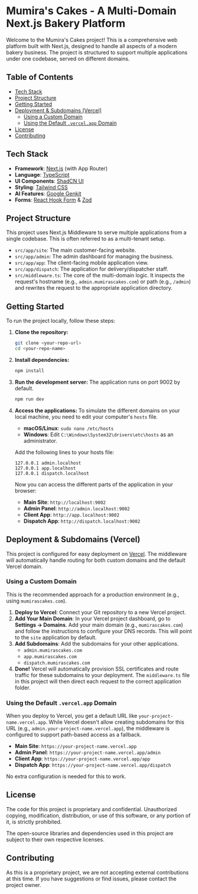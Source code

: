 # Mumira's Cakes - A Multi-Domain Next.js Bakery Platform

Welcome to the Mumira's Cakes project! This is a comprehensive web platform built with Next.js, designed to handle all aspects of a modern bakery business. The project is structured to support multiple applications under one codebase, served on different domains.

## Table of Contents

- [Tech Stack](#tech-stack)
- [Project Structure](#project-structure)
- [Getting Started](#getting-started)
- [Deployment & Subdomains (Vercel)](#deployment--subdomains-vercel)
  - [Using a Custom Domain](#using-a-custom-domain)
  - [Using the Default `.vercel.app` Domain](#using-the-default-vercelapp-domain)
- [License](#license)
- [Contributing](#contributing)

## Tech Stack

- **Framework**: [Next.js](https://nextjs.org/) (with App Router)
- **Language**: [TypeScript](https://www.typescriptlang.org/)
- **UI Components**: [ShadCN UI](https://ui.shadcn.com/)
- **Styling**: [Tailwind CSS](https://tailwindcss.com/)
- **AI Features**: [Google Genkit](https://firebase.google.com/docs/genkit)
- **Forms**: [React Hook Form](https://react-hook-form.com/) & [Zod](https://zod.dev/)

## Project Structure

This project uses Next.js Middleware to serve multiple applications from a single codebase. This is often referred to as a multi-tenant setup.

- `src/app/site`: The main customer-facing website.
- `src/app/admin`: The admin dashboard for managing the business.
- `src/app/app`: The client-facing mobile application view.
- `src/app/dispatch`: The application for delivery/dispatcher staff.
- `src/middleware.ts`: The core of the multi-domain logic. It inspects the request's hostname (e.g., `admin.mumirascakes.com`) or path (e.g., `/admin`) and rewrites the request to the appropriate application directory.

## Getting Started

To run the project locally, follow these steps:

1.  **Clone the repository:**
    ```bash
    git clone <your-repo-url>
    cd <your-repo-name>
    ```

2.  **Install dependencies:**
    ```bash
    npm install
    ```

3.  **Run the development server:**
    The application runs on port 9002 by default.
    ```bash
    npm run dev
    ```

4.  **Access the applications:**
    To simulate the different domains on your local machine, you need to edit your computer's `hosts` file.
    - **macOS/Linux**: `sudo nano /etc/hosts`
    - **Windows**: Edit `C:\Windows\System32\drivers\etc\hosts` as an administrator.

    Add the following lines to your hosts file:
    ```
    127.0.0.1 admin.localhost
    127.0.0.1 app.localhost
    127.0.0.1 dispatch.localhost
    ```

    Now you can access the different parts of the application in your browser:
    - **Main Site**: `http://localhost:9002`
    - **Admin Panel**: `http://admin.localhost:9002`
    - **Client App**: `http://app.localhost:9002`
    - **Dispatch App**: `http://dispatch.localhost:9002`

## Deployment & Subdomains (Vercel)

This project is configured for easy deployment on [Vercel](https://vercel.com). The middleware will automatically handle routing for both custom domains and the default Vercel domain.

### Using a Custom Domain

This is the recommended approach for a production environment (e.g., using `mumirascakes.com`).

1.  **Deploy to Vercel**: Connect your Git repository to a new Vercel project.
2.  **Add Your Main Domain**: In your Vercel project dashboard, go to **Settings -> Domains**. Add your main domain (e.g., `mumirascakes.com`) and follow the instructions to configure your DNS records. This will point to the `site` application by default.
3.  **Add Subdomains**: Add the subdomains for your other applications.
    - `admin.mumirascakes.com`
    - `app.mumirascakes.com`
    - `dispatch.mumirascakes.com`
4.  **Done!** Vercel will automatically provision SSL certificates and route traffic for these subdomains to your deployment. The `middleware.ts` file in this project will then direct each request to the correct application folder.

### Using the Default `.vercel.app` Domain

When you deploy to Vercel, you get a default URL like `your-project-name.vercel.app`. While Vercel doesn't allow creating subdomains for this URL (e.g., `admin.your-project-name.vercel.app`), the middleware is configured to support path-based access as a fallback.

- **Main Site**: `https://your-project-name.vercel.app`
- **Admin Panel**: `https://your-project-name.vercel.app/admin`
- **Client App**: `https://your-project-name.vercel.app/app`
- **Dispatch App**: `https://your-project-name.vercel.app/dispatch`

No extra configuration is needed for this to work.

## License

The code for this project is proprietary and confidential. Unauthorized copying, modification, distribution, or use of this software, or any portion of it, is strictly prohibited.

The open-source libraries and dependencies used in this project are subject to their own respective licenses.

## Contributing

As this is a proprietary project, we are not accepting external contributions at this time. If you have suggestions or find issues, please contact the project owner.
